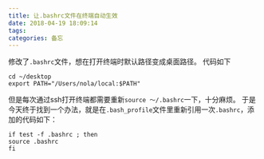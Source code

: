 ```yaml
---
title: 让.bashrc文件在终端自动生效
date: 2018-04-19 18:09:14
tags: 
categories: 备忘
---
```


修改了`.bashrc`文件，想在打开终端时默认路径变成桌面路径。
<escape><!-- more --></escape>
代码如下
```
cd ~/desktop
export PATH="/Users/nola/local:$PATH"
```
但是每次通过ssh打开终端都需要重新`source ～/.bashrc`一下，十分麻烦。
于是今天终于找到一个办法，就是在`.bash_profile`文件里重新引用一次`.bashrc`，添加的代码如下：
```
if test -f .bashrc ; then
source .bashrc
fi
```